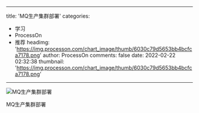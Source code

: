 
---
title: 'MQ生产集群部署'
categories: 
 - 学习
 - ProcessOn
 - 推荐
headimg: 'https://img.processon.com/chart_image/thumb/6030c79d5653bb4bcfca7178.png'
author: ProcessOn
comments: false
date: 2022-02-22 02:32:38
thumbnail: 'https://img.processon.com/chart_image/thumb/6030c79d5653bb4bcfca7178.png'
---

<div>   
<img class="thumb" alt="MQ生产集群部署" src="https://img.processon.com/chart_image/thumb/6030c79d5653bb4bcfca7178.png" referrerpolicy="no-referrer">
<p>MQ生产集群部署</p>  
</div>
            